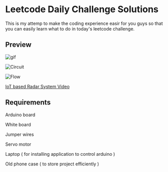 # Leetcode Daily Challenge Solutions

This is my attemp to make the coding experience easir for you guys so that you can easily learn what to do in today's leetcode challenge.


## Preview 

![gif](iotgit.gif)

![Circuit](./Arduino-Radar-Project-Circuit-Diagram.jpg)  

![Flow](./Arduino-Radar-Project-Flow-Diagram.png)

[IoT based Radar System Video](https://drive.google.com/file/d/1rqGPB2suCzLHHxwBhHoQkKM_3F2CGYiG/view?usp=sharing)

## Requirements
Arduino board

White board

Jumper wires

Servo motor

Laptop ( for installing application to control arduino )

Old phone case ( to store project efficiently )

